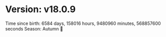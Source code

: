 # Version: v18.0.9
Time since birth: 6584 days, 158016 hours, 9480960 minutes, 568857600 seconds
Season: Autumn 🍁

